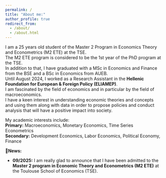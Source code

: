 ```yaml
---
permalink: /
title: "About me:"
author_profile: true
redirect_from: 
  - /about/
  - /about.html
---
```


I am a 25 years old student of the Master 2 Program in Economics Theory and Econometrics (M2 ETE) at the TSE.<br>
The M2 ETE program is considered to be the 1st year of the PhD program at the TSE.<br>
In addition to that, I have graduated with a MSc in Economics and Finance from the BSE and a BSc in Economics from AUEB.<br>
Until August 2024, I worked as a Research Assistant in the **Hellenic Foundation for European & Foreign Policy (ELIAMEP)**.<br>
I am fascinated by the field of economics and in particular by the field of macroeconomics. <br>
I have a keen interest in understanding economic theories and concepts and using them along with data in order to propose policies and conduct analysis that will have a positive impact into society.

My academic interests include:<br>
**Primary:** Macroeconomics, Monetary Economics, Time Series Econometrics<br>
**Secondary:** Development Economics, Labor Economics, Political Economy, Finance <br>


<!--📰 News:
* I am at TSE-->
 **📰News:**
* **09/2025:** I am really glad to announce that I have been admitted to the **Master 2 program in Economic Theory and Econometrics (M2 ETE)** at the Toulouse School of Economics (TSE).

